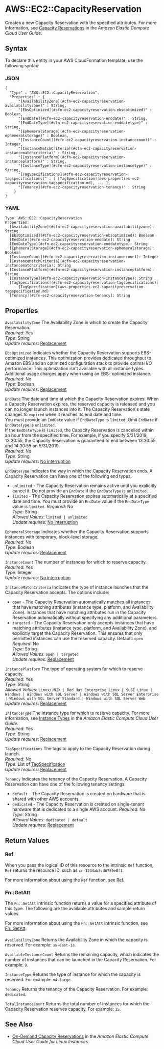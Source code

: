 # AWS::EC2::CapacityReservation<a name="aws-resource-ec2-capacityreservation"></a>

Creates a new Capacity Reservation with the specified attributes\. For more information, see [Capacity Reservations](https://docs.aws.amazon.com/AWSEC2/latest/UserGuide/ec2-capacity-reservations.html) in the *Amazon Elastic Compute Cloud User Guide*\.

## Syntax<a name="aws-resource-ec2-capacityreservation-syntax"></a>

To declare this entity in your AWS CloudFormation template, use the following syntax:

### JSON<a name="aws-resource-ec2-capacityreservation-syntax.json"></a>

```
{
  "Type" : "AWS::EC2::CapacityReservation",
  "Properties" : {
      "[AvailabilityZone](#cfn-ec2-capacityreservation-availabilityzone)" : String,
      "[EbsOptimized](#cfn-ec2-capacityreservation-ebsoptimized)" : Boolean,
      "[EndDate](#cfn-ec2-capacityreservation-enddate)" : String,
      "[EndDateType](#cfn-ec2-capacityreservation-enddatetype)" : String,
      "[EphemeralStorage](#cfn-ec2-capacityreservation-ephemeralstorage)" : Boolean,
      "[InstanceCount](#cfn-ec2-capacityreservation-instancecount)" : Integer,
      "[InstanceMatchCriteria](#cfn-ec2-capacityreservation-instancematchcriteria)" : String,
      "[InstancePlatform](#cfn-ec2-capacityreservation-instanceplatform)" : String,
      "[InstanceType](#cfn-ec2-capacityreservation-instancetype)" : String,
      "[TagSpecifications](#cfn-ec2-capacityreservation-tagspecifications)" : [ [TagSpecification](aws-properties-ec2-capacityreservation-tagspecification.md), ... ],
      "[Tenancy](#cfn-ec2-capacityreservation-tenancy)" : String
    }
}
```

### YAML<a name="aws-resource-ec2-capacityreservation-syntax.yaml"></a>

```
Type: AWS::EC2::CapacityReservation
Properties: 
  [AvailabilityZone](#cfn-ec2-capacityreservation-availabilityzone): String
  [EbsOptimized](#cfn-ec2-capacityreservation-ebsoptimized): Boolean
  [EndDate](#cfn-ec2-capacityreservation-enddate): String
  [EndDateType](#cfn-ec2-capacityreservation-enddatetype): String
  [EphemeralStorage](#cfn-ec2-capacityreservation-ephemeralstorage): Boolean
  [InstanceCount](#cfn-ec2-capacityreservation-instancecount): Integer
  [InstanceMatchCriteria](#cfn-ec2-capacityreservation-instancematchcriteria): String
  [InstancePlatform](#cfn-ec2-capacityreservation-instanceplatform): String
  [InstanceType](#cfn-ec2-capacityreservation-instancetype): String
  [TagSpecifications](#cfn-ec2-capacityreservation-tagspecifications): 
    - [TagSpecification](aws-properties-ec2-capacityreservation-tagspecification.md)
  [Tenancy](#cfn-ec2-capacityreservation-tenancy): String
```

## Properties<a name="aws-resource-ec2-capacityreservation-properties"></a>

`AvailabilityZone`  <a name="cfn-ec2-capacityreservation-availabilityzone"></a>
The Availability Zone in which to create the Capacity Reservation\.  
*Required*: Yes  
*Type*: String  
*Update requires*: [Replacement](https://docs.aws.amazon.com/AWSCloudFormation/latest/UserGuide/using-cfn-updating-stacks-update-behaviors.html#update-replacement)

`EbsOptimized`  <a name="cfn-ec2-capacityreservation-ebsoptimized"></a>
Indicates whether the Capacity Reservation supports EBS\-optimized instances\. This optimization provides dedicated throughput to Amazon EBS and an optimized configuration stack to provide optimal I/O performance\. This optimization isn't available with all instance types\. Additional usage charges apply when using an EBS\- optimized instance\.  
*Required*: No  
*Type*: Boolean  
*Update requires*: [Replacement](https://docs.aws.amazon.com/AWSCloudFormation/latest/UserGuide/using-cfn-updating-stacks-update-behaviors.html#update-replacement)

`EndDate`  <a name="cfn-ec2-capacityreservation-enddate"></a>
The date and time at which the Capacity Reservation expires\. When a Capacity Reservation expires, the reserved capacity is released and you can no longer launch instances into it\. The Capacity Reservation's state changes to `expired` when it reaches its end date and time\.  
You must provide an `EndDate` value if `EndDateType` is `limited`\. Omit `EndDate` if `EndDateType` is `unlimited`\.  
If the `EndDateType` is `limited`, the Capacity Reservation is cancelled within an hour from the specified time\. For example, if you specify 5/31/2019, 13:30:55, the Capacity Reservation is guaranteed to end between 13:30:55 and 14:30:55 on 5/31/2019\.  
*Required*: No  
*Type*: String  
*Update requires*: [No interruption](https://docs.aws.amazon.com/AWSCloudFormation/latest/UserGuide/using-cfn-updating-stacks-update-behaviors.html#update-no-interrupt)

`EndDateType`  <a name="cfn-ec2-capacityreservation-enddatetype"></a>
Indicates the way in which the Capacity Reservation ends\. A Capacity Reservation can have one of the following end types:  
+  `unlimited` \- The Capacity Reservation remains active until you explicitly cancel it\. Do not provide an `EndDate` if the `EndDateType` is `unlimited`\.
+  `limited` \- The Capacity Reservation expires automatically at a specified date and time\. You must provide an `EndDate` value if the `EndDateType` value is `limited`\.
*Required*: No  
*Type*: String  
*Allowed Values*: `limited | unlimited`  
*Update requires*: [No interruption](https://docs.aws.amazon.com/AWSCloudFormation/latest/UserGuide/using-cfn-updating-stacks-update-behaviors.html#update-no-interrupt)

`EphemeralStorage`  <a name="cfn-ec2-capacityreservation-ephemeralstorage"></a>
Indicates whether the Capacity Reservation supports instances with temporary, block\-level storage\.  
*Required*: No  
*Type*: Boolean  
*Update requires*: [Replacement](https://docs.aws.amazon.com/AWSCloudFormation/latest/UserGuide/using-cfn-updating-stacks-update-behaviors.html#update-replacement)

`InstanceCount`  <a name="cfn-ec2-capacityreservation-instancecount"></a>
The number of instances for which to reserve capacity\.  
*Required*: Yes  
*Type*: Integer  
*Update requires*: [No interruption](https://docs.aws.amazon.com/AWSCloudFormation/latest/UserGuide/using-cfn-updating-stacks-update-behaviors.html#update-no-interrupt)

`InstanceMatchCriteria`  <a name="cfn-ec2-capacityreservation-instancematchcriteria"></a>
Indicates the type of instance launches that the Capacity Reservation accepts\. The options include:  
+  `open` \- The Capacity Reservation automatically matches all instances that have matching attributes \(instance type, platform, and Availability Zone\)\. Instances that have matching attributes run in the Capacity Reservation automatically without specifying any additional parameters\.
+  `targeted` \- The Capacity Reservation only accepts instances that have matching attributes \(instance type, platform, and Availability Zone\), and explicitly target the Capacity Reservation\. This ensures that only permitted instances can use the reserved capacity\. 
Default: `open`   
*Required*: No  
*Type*: String  
*Allowed Values*: `open | targeted`  
*Update requires*: [Replacement](https://docs.aws.amazon.com/AWSCloudFormation/latest/UserGuide/using-cfn-updating-stacks-update-behaviors.html#update-replacement)

`InstancePlatform`  <a name="cfn-ec2-capacityreservation-instanceplatform"></a>
The type of operating system for which to reserve capacity\.  
*Required*: Yes  
*Type*: String  
*Allowed Values*: `Linux/UNIX | Red Hat Enterprise Linux | SUSE Linux | Windows | Windows with SQL Server | Windows with SQL Server Enterprise | Windows with SQL Server Standard | Windows with SQL Server Web`  
*Update requires*: [Replacement](https://docs.aws.amazon.com/AWSCloudFormation/latest/UserGuide/using-cfn-updating-stacks-update-behaviors.html#update-replacement)

`InstanceType`  <a name="cfn-ec2-capacityreservation-instancetype"></a>
The instance type for which to reserve capacity\. For more information, see [Instance Types](https://docs.aws.amazon.com/AWSEC2/latest/UserGuide/instance-types.html) in the *Amazon Elastic Compute Cloud User Guide*\.  
*Required*: Yes  
*Type*: String  
*Update requires*: [Replacement](https://docs.aws.amazon.com/AWSCloudFormation/latest/UserGuide/using-cfn-updating-stacks-update-behaviors.html#update-replacement)

`TagSpecifications`  <a name="cfn-ec2-capacityreservation-tagspecifications"></a>
The tags to apply to the Capacity Reservation during launch\.  
*Required*: No  
*Type*: List of [TagSpecification](aws-properties-ec2-capacityreservation-tagspecification.md)  
*Update requires*: [Replacement](https://docs.aws.amazon.com/AWSCloudFormation/latest/UserGuide/using-cfn-updating-stacks-update-behaviors.html#update-replacement)

`Tenancy`  <a name="cfn-ec2-capacityreservation-tenancy"></a>
Indicates the tenancy of the Capacity Reservation\. A Capacity Reservation can have one of the following tenancy settings:  
+  `default` \- The Capacity Reservation is created on hardware that is shared with other AWS accounts\.
+  `dedicated` \- The Capacity Reservation is created on single\-tenant hardware that is dedicated to a single AWS account\.
*Required*: No  
*Type*: String  
*Allowed Values*: `dedicated | default`  
*Update requires*: [Replacement](https://docs.aws.amazon.com/AWSCloudFormation/latest/UserGuide/using-cfn-updating-stacks-update-behaviors.html#update-replacement)

## Return Values<a name="aws-resource-ec2-capacityreservation-return-values"></a>

### Ref<a name="aws-resource-ec2-capacityreservation-return-values-ref"></a>

When you pass the logical ID of this resource to the intrinsic `Ref` function, `Ref` returns the resource ID, such as `cr-1234ab5cd6789e0f1`\.

For more information about using the `Ref` function, see [Ref](https://docs.aws.amazon.com/AWSCloudFormation/latest/UserGuide/intrinsic-function-reference-ref.html)\.

### Fn::GetAtt<a name="aws-resource-ec2-capacityreservation-return-values-fn--getatt"></a>

The `Fn::GetAtt` intrinsic function returns a value for a specified attribute of this type\. The following are the available attributes and sample return values\.

For more information about using the `Fn::GetAtt` intrinsic function, see [Fn::GetAtt](https://docs.aws.amazon.com/AWSCloudFormation/latest/UserGuide/intrinsic-function-reference-getatt.html)\.

#### <a name="aws-resource-ec2-capacityreservation-return-values-fn--getatt-fn--getatt"></a>

`AvailabilityZone`  <a name="AvailabilityZone-fn::getatt"></a>
Returns the Availability Zone in which the capacity is reserved\. For example: `us-east-1a`\.

`AvailableInstanceCount`  <a name="AvailableInstanceCount-fn::getatt"></a>
Returns the remaining capacity, which indicates the number of instances that can be launched in the Capacity Reservation\. For example: `9`\.

`InstanceType`  <a name="InstanceType-fn::getatt"></a>
Returns the type of instance for which the capacity is reserved\. For example: `m4.large`\.

`Tenancy`  <a name="Tenancy-fn::getatt"></a>
Returns the tenancy of the Capacity Reservation\. For example: `dedicated`\.

`TotalInstanceCount`  <a name="TotalInstanceCount-fn::getatt"></a>
Returns the total number of instances for which the Capacity Reservation reserves capacity\. For example: `15`\.

## See Also<a name="aws-resource-ec2-capacityreservation--seealso"></a>
+  [ On\-Demand Capacity Reservations](https://docs.aws.amazon.com/AWSEC2/latest/UserGuide/ec2-capacity-reservations.html) in the *Amazon Elastic Compute Cloud User Guide for Linux Instances* 